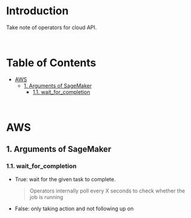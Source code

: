<!-- omit in toc -->
# Introduction
Take note of operators for cloud API.

<br />

<!-- omit in toc -->
# Table of Contents
- [AWS](#aws)
  - [1. Arguments of SageMaker](#1-arguments-of-sagemaker)
    - [1.1. wait_for_completion](#11-wait_for_completion)

<br />

# AWS

## 1. Arguments of SageMaker

### 1.1. wait_for_completion
* True: wait for the given task to complete. 
  > Operators internally poll every X seconds to check whether the job is running
* False: only taking action and not following up on

